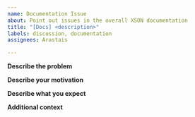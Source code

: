 ```yaml
---
name: Documentation Issue
about: Point out issues in the overall XSON documentation
title: "[Docs] <description>"
labels: discussion, documentation
assignees: Arastais

---
```


**Describe the problem**
<!-- A clear and concise description of what you are changing. -->


**Describe your motivation**
<!-- Explain why you think what you're pointing out is a problem. -->


**Describe what you expect**
<!-- A clear and concise description of what you expect the documentation to have instead. -->


**Additional context**
<!-- Add any other optional context about the changes here. Remove the title if not applicable. -->
